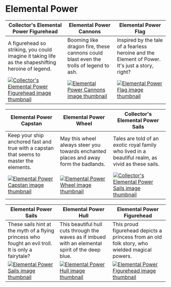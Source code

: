 # Elemental Power

| Collector's Elemental Power Figurehead | Elemental Power Cannons | Elemental Power Flag |
| -------------------------------------- | ----------------------- | -------------------- |
| A figurehead so striking, you could imagine it taking life as the shapeshifting heroine of legend. | Booming like dragon fire, these cannons could blast even the trolls of legend to ash. | Inspired by the tale of a fearless heroine and the Element of Power. It's just a story, right? |
| [![Collector's Elemental Power Figurehead image thumbnail](https://seaofthieves.wiki.gg/images/9/93/Collector%27s_Elemental_Power_Figurehead.png)](https://seaofthieves.wiki.gg/wiki/Collector's_Elemental_Power_Figurehead) | [![Elemental Power Cannons image thumbnail](https://seaofthieves.wiki.gg/images/9/96/Elemental_Power_Cannons.png)](https://seaofthieves.wiki.gg/wiki/Elemental_Power_Cannons) | [![Elemental Power Flag image thumbnail](https://seaofthieves.wiki.gg/images/0/0b/Elemental_Power_Flag.png)](https://seaofthieves.wiki.gg/wiki/Elemental_Power_Flag) |

| Elemental Power Capstan | Elemental Power Wheel | Collector's Elemental Power Sails |
| ----------------------- | --------------------- | --------------------------------- |
| Keep your ship anchored fast and true with a capstan that seems to master the elements. | May this wheel always steer you towards enchanted places and away form the badlands. | Tales are told of an exotic royal family who lived in a beautiful realm, as vivid as these sails. |
| [![Elemental Power Capstan image thumbnail](https://seaofthieves.wiki.gg/images/7/79/Elemental_Power_Capstan.png)](https://seaofthieves.wiki.gg/wiki/Elemental_Power_Capstan) | [![Elemental Power Wheel image thumbnail](https://seaofthieves.wiki.gg/images/1/13/Elemental_Power_Wheel.png)](https://seaofthieves.wiki.gg/wiki/Elemental_Power_Wheel) | [![Collector's Elemental Power Sails image thumbnail](https://seaofthieves.wiki.gg/images/7/70/Collector%27s_Elemental_Power_Sails.png)](https://seaofthieves.wiki.gg/wiki/Collector's_Elemental_Power_Sails) |

| Elemental Power Sails | Elemental Power Hull | Elemental Power Figurehead |
| --------------------- | -------------------- | -------------------------- |
| These sails hint at the myth of a flying princess who fought an evil troll. It is only a fairytale? | This beautiful hull cuts through the waves as if imbued with an elemental spirit of the deep blue. | This proud figurehead depicts a princess from an old folk story, who wielded magical powers. |
| [![Elemental Power Sails image thumbnail](https://seaofthieves.wiki.gg/images/8/89/Elemental_Power_Sails.png)](https://seaofthieves.wiki.gg/wiki/Elemental_Power_Sails) | [![Elemental Power Hull image thumbnail](https://seaofthieves.wiki.gg/images/d/d4/Elemental_Power_Hull.png)](https://seaofthieves.wiki.gg/wiki/Elemental_Power_Hull) | [![Elemental Power Figurehead image thumbnail](https://seaofthieves.wiki.gg/images/9/93/Elemental_Power_Figurehead.png)](https://seaofthieves.wiki.gg/wiki/Elemental_Power_Figurehead) |
